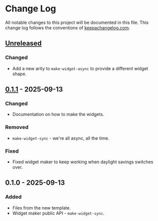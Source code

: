 # Change Log
All notable changes to this project will be documented in this file. This change log follows the conventions of [keepachangelog.com](https://keepachangelog.com/).

## [Unreleased]
### Changed
- Add a new arity to `make-widget-async` to provide a different widget shape.

## [0.1.1] - 2025-09-13
### Changed
- Documentation on how to make the widgets.

### Removed
- `make-widget-sync` - we're all async, all the time.

### Fixed
- Fixed widget maker to keep working when daylight savings switches over.

## 0.1.0 - 2025-09-13
### Added
- Files from the new template.
- Widget maker public API - `make-widget-sync`.

[Unreleased]: https://sourcehost.site/your-name/jepsen.generator/compare/0.1.1...HEAD
[0.1.1]: https://sourcehost.site/your-name/jepsen.generator/compare/0.1.0...0.1.1
